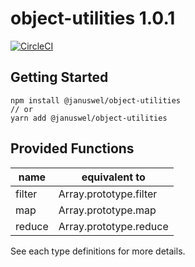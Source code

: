 # object-utilities 1.0.1

[![CircleCI](https://circleci.com/gh/januswel/object-utilities/tree/master.svg?style=svg)](https://circleci.com/gh/januswel/object-utilities/tree/master)

## Getting Started

```console
npm install @januswel/object-utilities
// or
yarn add @januswel/object-utilities
```

## Provided Functions

| name   | equivalent to          |
| ------ | ---------------------- |
| filter | Array.prototype.filter |
| map    | Array.prototype.map    |
| reduce | Array.prototype.reduce |

See each type definitions for more details.
